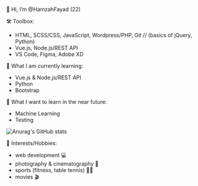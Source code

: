 👋 Hi, I’m @HamzahFayad (22)

🛠 Toolbox:
* HTML, SCSS/CSS, JavaScript, Wordpress/PHP, Git // (basics of jQuery, Python)
* Vue.js, Node.js/REST API
* VS Code, Figma, Adobe XD

📖 What I am currently learning:
*  Vue.js & Node.js/REST API
*  Python
*  Bootstrap
<!--* Typescript-->

🤖 What I want to learn in the near future:
* Machine Learning
* Testing

![Anurag's GitHub stats](https://github-readme-stats.vercel.app/api?username=HamzahFayad&show_icons=true&theme=tokyonight)

🎳 Interests/Hobbies:
* web development 💻
* photography & cinematography 📸
* sports (fitness, table tennis) 🏋️‍♂️ 
* movies 🎬
